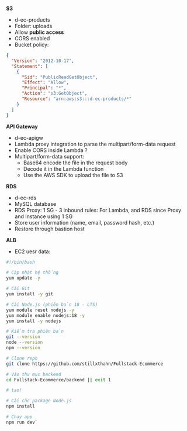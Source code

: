 **S3**
- d-ec-products
- Folder: uploads
- Allow **public access**
- CORS enabled
- Bucket policy:
```json
{
  "Version": "2012-10-17",
  "Statement": [
	{
	  "Sid": "PublicReadGetObject",
	  "Effect": "Allow",
	  "Principal": "*",
	  "Action": "s3:GetObject",
	  "Resource": "arn:aws:s3:::d-ec-products/*"
	}
  ]
}
```

**API Gateway**
- d-ec-apigw
- Lambda proxy integration to parse the multipart/form-data request
- Enable CORS inside Lambda ?
- Multipart/form-data support: 
  - Base64 encode the file in the request body
  - Decode it in the Lambda function
  - Use the AWS SDK to upload the file to S3

**RDS**
- d-ec-rds
- MySQL database
- RDS Proxy: 1 SG - 3 inbound rules: For Lambda, and RDS since Proxy and Instance using 1 SG
- Store user information (name, email, password hash, etc.)
- Restore through bastion host

**ALB**
- EC2 uesr data:
```bash
#!/bin/bash

# Cập nhật hệ thống
yum update -y

# Cài Git
yum install -y git

# Cài Node.js (phiên bản 18 - LTS)
yum module reset nodejs -y
yum module enable nodejs:18 -y
yum install -y nodejs

# Kiểm tra phiên bản
git --version
node --version
npm --version

# Clone repo
git clone https://github.com/stillxthahn/Fullstack-Ecommerce

# Vào thư mục backend
cd Fullstack-Ecommerce/backend || exit 1

# tao!

# Cài các package Node.js
npm install

# Chạy app
npm run dev`
```
